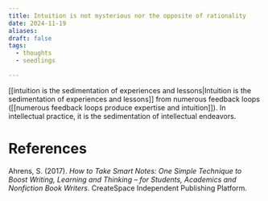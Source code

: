```yaml
---
title: Intuition is not mysterious nor the opposite of rationality
date: 2024-11-19
aliases: 
draft: false
tags:
  - thoughts
  - seedlings

---
```

[[intuition is the sedimentation of experiences and lessons|Intuition is the sedimentation of experiences and lessons]] from numerous feedback loops ([[numerous feedback loops produce expertise and intuition]]). In intellectual practice, it is the sedimentation of intellectual endeavors.

# References

Ahrens, S. (2017). *How to Take Smart Notes: One Simple Technique to Boost Writing, Learning and Thinking – for Students, Academics and Nonfiction Book Writers*. CreateSpace Independent Publishing Platform.

